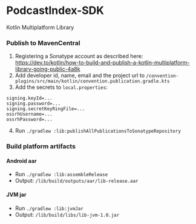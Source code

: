 # PodcastIndex-SDK

Kotlin Multiplatform Library

### Publish to MavenCentral

1) Registering a Sonatype account as described here: 
   https://dev.to/kotlin/how-to-build-and-publish-a-kotlin-multiplatform-library-going-public-4a8k
2) Add developer id, name, email and the project url to
   `/convention-plugins/src/main/kotlin/convention.publication.gradle.kts`
3) Add the secrets to `local.properties`:

```
signing.keyId=...
signing.password=...
signing.secretKeyRingFile=...
ossrhUsername=...
ossrhPassword=...
```

4) Run `./gradlew :lib:publishAllPublicationsToSonatypeRepository`

### Build platform artifacts

#### Android aar

- Run `./gradlew :lib:assembleRelease`
- Output: `/lib/build/outputs/aar/lib-release.aar`

#### JVM jar

- Run `./gradlew :lib:jvmJar`
- Output: `/lib/build/libs/lib-jvm-1.0.jar`
